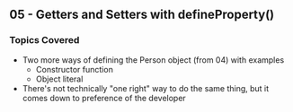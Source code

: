 ## 05 - Getters and Setters with defineProperty()

### Topics Covered

- Two more ways of defining the Person object (from 04) with examples
  - Constructor function
  - Object literal
- There's not technically "one right" way to do the same thing, but it comes down to preference of the developer
